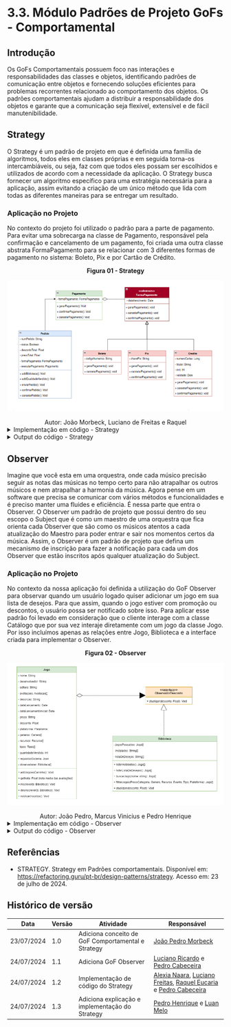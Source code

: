 # 3.3. Módulo Padrões de Projeto GoFs - Comportamental

## Introdução

Os GoFs Comportamentais possuem foco nas interações e responsabilidades das classes e objetos, identificando padrões de comunicação entre objetos e fornecendo soluções eficientes para problemas recorrentes relacionado ao comportamento dos objetos. Os padrões comportamentais ajudam a distribuir a responsabilidade dos objetos e garante que a comunicação seja flexível, extensível e de fácil manutenibilidade.

## Strategy

O Strategy é um padrão de projeto em que é definida uma família de algoritmos, todos eles em classes próprias e em seguida torna-os intercambiáveis, ou seja, faz com que todos eles possam ser escolhidos e utilizados de acordo com a necessidade da aplicação. O Strategy busca fornecer um algoritmo específico para uma estratégia necessária para a aplicação, assim evitando a criação de um único método que lida com todas as diferentes maneiras para se entregar um resultado.

### Aplicação no Projeto

No contexto do projeto foi utilizado o padrão para a parte de pagamento. Para evitar uma sobrecarga na classe de Pagamento, responsável pela confirmação e cancelamento de um pagamento, foi criada uma outra classe abstrata FormaPagamento para se relacionar com 3 diferentes formas de pagamento no sistema: Boleto, Pix e por Cartão de Crédito.

<center><strong>Figura 01 - Strategy</strong></center>

<center>

![Strategy Diagrama](../assets/gof/strategy_diagrama.png)

</center>

<div style="text-align:center;">
Autor: João Morbeck, Luciano de Freitas e Raquel
</div>

<details>
    <summary>Implementação em código - Strategy</summary>

<b>
Código pedido.js
</b>

![Strategy Pedido](../assets/gof/strategy_pedido.png)

<b>
Código pagamento.js
</b>

![Strategy Pagamento](../assets/gof/strategy_pagamento.png)

<b>
Código formaPagamento.js
</b>

![Strategy Forma de Pagamento](../assets/gof/strategy_formaPagamento.png)

<b>
Código boleto.js
</b>

![Strategy Boleto](../assets/gof/strategy_boleto.png)

<b>
Código pix.js
</b>

![Strategy Pix](../assets/gof/strategy_pix.png)

<b>
Código credito.js
</b>

![Strategy Credito](../assets/gof/strategy_credito.png)

</details>

<details>
    <summary>Output do código - Strategy</summary>

Para testarmos os códigos implementados, criamos um arquivo teste.js com as informações necessárias para o teste. Veja a seguir nas imagens as saídas:

<b>
Resultado pagamento por Boleto
</b>

![Strategy Boleto](../assets/gof/strategy_run1.jpg)

<b>
Resultado pagamento por Crédito
</b>

![Strategy Boleto](../assets/gof/strategy_run2.jpg)

<b>
Resultado pagamento por Pix
</b>

![Strategy Boleto](../assets/gof/strategy_run3.jpg)

</details>

## Observer

Imagine que você esta em uma orquestra, onde cada músico precisão seguir as notas das músicas no tempo certo para não atrapalhar os outros músicos e nem atrapalhar a harmonia da música. Agora pense em um software que precisa se comunicar com vários métodos e funcionalidades e é preciso manter uma fluides e eficiência. É nessa parte que entra o Observer. O Observer um padrão de projeto que possui dentro do seu escopo o Subject que é como um maestro de uma orquestra que fica orienta cada Observer que são como os músicos atentos a cada atualização do Maestro para poder entrar e sair nos momentos certos da música. Assim, o Observer é um padrão de projeto que defina um mecanismo de inscrição para fazer a notificação para cada um dos Observer que estão inscritos após qualquer atualização do Subject.

### Aplicação no Projeto

No contexto da nossa aplicação foi definida a utilização do GoF Observer para observar quando um usuário logado quiser adicionar um jogo em sua lista de desejos. Para que assim, quando o jogo estiver com promoção ou descontos, o usuário possa ser notificado sobre isso. Para aplicar esse padrão foi levado em consideração que o cliente interage com a classe Catálogo que por sua vez interaje diretamente com um jogo da classe Jogo. Por isso incluímos apenas as relações entre Jogo, Biblioteca e a interface criada para implementar o Observer.

<center><strong>Figura 02 - Observer</strong></center>

<center>

![gof_observer](../assets/gof/observer.png)

</center>

<div style="text-align:center;">
Autor: João Pedro, Marcus Vinicius e Pedro Henrique
</div>

<details>
    <summary>Implementação em código - Observer</summary>

![gof_observer](../assets/gof/observerCode.png)

</details>

<details>
    <summary>Output do código - Observer</summary>

![gof_observer](../assets/gof/observerRun.png)

</details>

## Referências

- STRATEGY. Strategy em Padrões comportamentais. Disponível em: <https://refactoring.guru/pt-br/design-patterns/strategy>. Acesso em: 23 de julho de 2024.

## Histórico de versão

| Data       | Versão | Atividade                                          | Responsável                                                                                                                                                                                                     |
| ---------- | ------ | -------------------------------------------------- | --------------------------------------------------------------------------------------------------------------------------------------------------------------------------------------------------------------- |
| 23/07/2024 | 1.0    | Adiciona conceito de GoF Comportamental e Strategy | [João Pedro Morbeck](https://github.com/uMorbeck)                                                                                                                                                               |
| 24/07/2024 | 1.1    | Adiciona GoF Observer                              | [Luciano Ricardo](https://github.com/l-ricardo) e [Pedro Cabeceira](https://github.com/pkbceira03)                                                                                                              |
| 24/07/2024 | 1.2    | Implementação de código do Strategy                | [Alexia Naara](https://github.com/alexianaa), [Luciano Freitas](https://github.com/luciano-freitas-melo), [Raquel Eucaria](https://github.com/raqueleucaria) e [Pedro Cabeceira](https://github.com/pkbceira03) |
| 24/07/2024 | 1.3    | Adiciona explicação e implementação do Strategy    | [Pedro Henrique](https://github.com/phmelosilva) e [Luan Melo](https://github.com/luanmq)                                                                                                                       |
